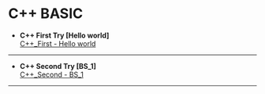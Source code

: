 # C++ BASIC
- **C++ First Try [Hello world]**  
 [C++_First - Hello world](https://github.com/Cloudwhile/CPP_BASIC/blob/main/resources/Hello%20world/C%2B%2B%20Basic%201.md)
***
- **C++ Second Try [BS_1]**  
 [C++_Second - BS_1](https://github.com/Cloudwhile/CPP_BASIC/blob/main/resources/BASIC%20ST/BS_1.md)  
***
  
  
